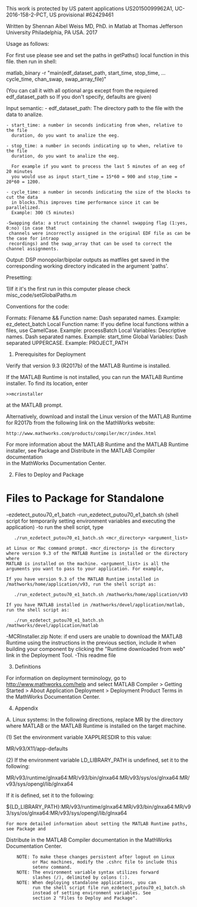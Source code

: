 This work is protected by US patent applications US20150099962A1,
 UC-2016-158-2-PCT, US provisional #62429461

 Written by Shennan Aibel Weiss MD, PhD. in Matlab at Thomas Jefferson University
 Philadelphia, PA USA. 2017


Usage as follows:

 For first use please see and set the paths in getPaths() local function in this file.
 then run in shell: 

 matlab_binary -r  "main(edf_dataset_path, start_time, stop_time, ...
                         cycle_time, chan_swap, swap_array_file)"

(You can call it with all optional args except from the requiered edf_dataset_path so 
 If you don't specify, defaults are given) 
 
 Input semantic:
    - edf_dataset_path: The directory path to the file with the data to analize.

    - start_time: a number in seconds indicating from when, relative to the file
      duration, do you want to analize the eeg.
    
    - stop_time: a number in seconds indicating up to when, relative to the file
      duration, do you want to analize the eeg.
      
      For example if you want to process the last 5 minutes of an eeg of 20 minutes
      you would use as input start_time = 15*60 = 900 and stop_time = 20*60 = 1200.
    
    - cycle_time: a number in seconds indicating the size of the blocks to cut the data
      in blocks.This improves time performance since it can be parallelized. 
      Example: 300 (5 minutes)
    
    -Swapping data: a struct containing the channel swapping flag (1:yes, 0:no) (in case that 
     channels were incorrectly assigned in the original EDF file as can be the case for intraop 
     recordings) and the swap_array that can be used to correct the channel assignments.
 
 Output: DSP monopolar/bipolar outputs as matfiles get saved in the corresponding working directory
 indicated in the argument 'paths'.

Presetting:

 1)If it it's the first run in this computer please check misc_code/setGlobalPaths.m

Conventions for the code:

  Formats:
      Filename && Function name: Dash separated names. Example: ez_detect_batch
      Local Function name: If you define local functions within a files, use CamelCase. Example: processBatch
      Local Variables: Descriptive names. Dash separated names. Example: start_time
      Global Variables: Dash separated UPPERCASE. Example: PROJECT_PATH

1. Prerequisites for Deployment 

Verify that version 9.3 (R2017b) of the MATLAB Runtime is installed.   

If the MATLAB Runtime is not installed, you can run the MATLAB Runtime installer.
To find its location, enter
  
    >>mcrinstaller
      
at the MATLAB prompt.

Alternatively, download and install the Linux version of the MATLAB Runtime for R2017b 
from the following link on the MathWorks website:

    http://www.mathworks.com/products/compiler/mcr/index.html
   
For more information about the MATLAB Runtime and the MATLAB Runtime installer, see 
Package and Distribute in the MATLAB Compiler documentation  
in the MathWorks Documentation Center.    


2. Files to Deploy and Package

Files to Package for Standalone 
================================
-ezdetect_putou70_e1_batch 
-run_ezdetect_putou70_e1_batch.sh (shell script for temporarily setting environment 
                                   variables and executing the application)
   -to run the shell script, type
   
       ./run_ezdetect_putou70_e1_batch.sh <mcr_directory> <argument_list>
       
    at Linux or Mac command prompt. <mcr_directory> is the directory 
    where version 9.3 of the MATLAB Runtime is installed or the directory where 
    MATLAB is installed on the machine. <argument_list> is all the 
    arguments you want to pass to your application. For example, 

    If you have version 9.3 of the MATLAB Runtime installed in 
    /mathworks/home/application/v93, run the shell script as:
    
       ./run_ezdetect_putou70_e1_batch.sh /mathworks/home/application/v93
       
    If you have MATLAB installed in /mathworks/devel/application/matlab, 
    run the shell script as:
    
       ./run_ezdetect_putou70_e1_batch.sh /mathworks/devel/application/matlab
-MCRInstaller.zip
    Note: if end users are unable to download the MATLAB Runtime using the
    instructions in the previous section, include it when building your 
    component by clicking the "Runtime downloaded from web" link in the
    Deployment Tool.
-This readme file 

3. Definitions

For information on deployment terminology, go to
http://www.mathworks.com/help and select MATLAB Compiler >
Getting Started > About Application Deployment >
Deployment Product Terms in the MathWorks Documentation
Center.

4. Appendix 

A. Linux systems:
In the following directions, replace MR by the directory where MATLAB or the MATLAB 
   Runtime is installed on the target machine.

(1) Set the environment variable XAPPLRESDIR to this value:

MR/v93/X11/app-defaults


(2) If the environment variable LD_LIBRARY_PATH is undefined, set it to the following:

MR/v93/runtime/glnxa64:MR/v93/bin/glnxa64:MR/v93/sys/os/glnxa64:MR/v93/sys/opengl/lib/glnxa64

If it is defined, set it to the following:

${LD_LIBRARY_PATH}:MR/v93/runtime/glnxa64:MR/v93/bin/glnxa64:MR/v93/sys/os/glnxa64:MR/v93/sys/opengl/lib/glnxa64

    For more detailed information about setting the MATLAB Runtime paths, see Package and 
   Distribute in the MATLAB Compiler documentation in the MathWorks Documentation Center.


     
        NOTE: To make these changes persistent after logout on Linux 
              or Mac machines, modify the .cshrc file to include this  
              setenv command.
        NOTE: The environment variable syntax utilizes forward 
              slashes (/), delimited by colons (:).  
        NOTE: When deploying standalone applications, you can
              run the shell script file run_ezdetect_putou70_e1_batch.sh 
              instead of setting environment variables. See 
              section 2 "Files to Deploy and Package".    






